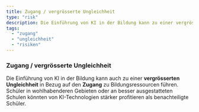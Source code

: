```yaml
---
title: Zugang / vergrösserte Ungleichheit
type: "risk"
description: Die Einführung von KI in der Bildung kann zu einer vergrösserten Ungleichheit in Bezug auf den Zugang zu Bildungsressourcen führen.
tags:
  - "zugang"
  - "ungleichheit"
  - "risiken"
---
```


### Zugang / vergrösserte Ungleichheit

Die Einführung von KI in der Bildung kann auch zu einer **vergrösserten Ungleichheit** in Bezug auf den **Zugang** zu Bildungsressourcen führen. Schüler in wohlhabenderen Gebieten oder an besser ausgestatteten Schulen könnten von KI-Technologien stärker profitieren als benachteiligte Schüler.
